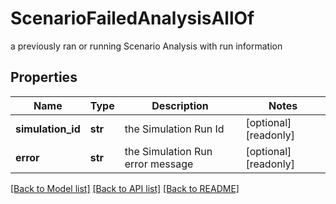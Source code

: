 # ScenarioFailedAnalysisAllOf

a previously ran or running Scenario Analysis with run information

## Properties
Name | Type | Description | Notes
------------ | ------------- | ------------- | -------------
**simulation_id** | **str** | the Simulation Run Id | [optional] [readonly] 
**error** | **str** | the Simulation Run error message | [optional] [readonly] 

[[Back to Model list]](../README.md#documentation-for-models) [[Back to API list]](../README.md#documentation-for-api-endpoints) [[Back to README]](../README.md)


